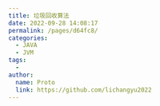 ```yaml
---
title: 垃圾回收算法
date: 2022-09-28 14:08:17
permalink: /pages/d64fc8/
categories:
  - JAVA
  - JVM
tags:
  - 
author: 
  name: Proto
  link: https://github.com/lichangyu2022
---
```

